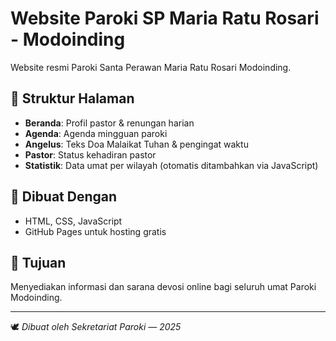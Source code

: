 # Website Paroki SP Maria Ratu Rosari - Modoinding

Website resmi Paroki Santa Perawan Maria Ratu Rosari Modoinding.

## 📁 Struktur Halaman
- **Beranda**: Profil pastor & renungan harian
- **Agenda**: Agenda mingguan paroki
- **Angelus**: Teks Doa Malaikat Tuhan & pengingat waktu
- **Pastor**: Status kehadiran pastor
- **Statistik**: Data umat per wilayah (otomatis ditambahkan via JavaScript)

## 🚀 Dibuat Dengan
- HTML, CSS, JavaScript
- GitHub Pages untuk hosting gratis

## 🎯 Tujuan
Menyediakan informasi dan sarana devosi online bagi seluruh umat Paroki Modoinding.

---

🕊️ *Dibuat oleh Sekretariat Paroki — 2025*